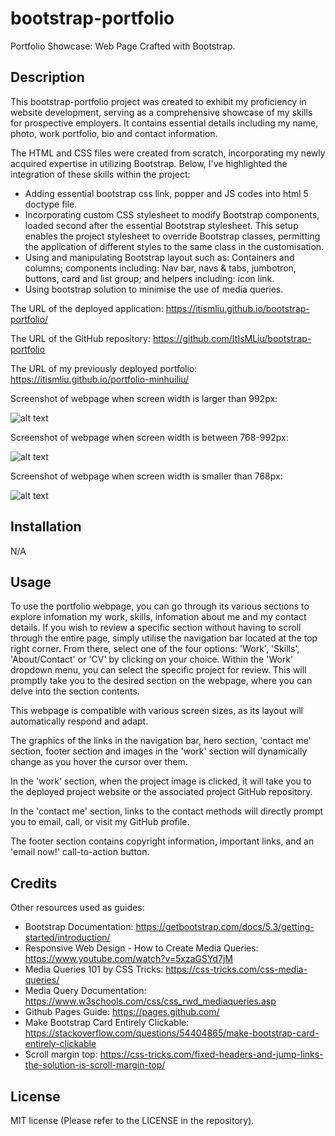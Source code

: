 # bootstrap-portfolio
Portfolio Showcase: Web Page Crafted with Bootstrap.

## Description 

This bootstrap-portfolio project was created to exhibit my proficiency in website development, serving as a comprehensive showcase of my skills for prospective employers. It contains essential details including my name, photo, work portfolio, bio and contact information.

The HTML and CSS files were created from scratch, incorporating my newly acquired expertise in utilizing Bootstrap. Below, I've highlighted the integration of these skills within the project:
- Adding essential bootstrap css link, popper and JS codes into html 5 doctype file.
- Incorporating custom CSS stylesheet to modify Bootstrap components, loaded second after the essential Bootstrap stylesheet. This setup enables the project stylesheet to override Bootstrap classes, permitting the application of different styles to the same class in the customisation.
- Using and manipulating Bootstrap layout such as: Containers and columns; components including: Nav bar, navs & tabs, jumbotron, buttons, card and list group; and helpers including: icon link.
- Using bootstrap solution to minimise the use of media queries.

The URL of the deployed application: https://itismliu.github.io/bootstrap-portfolio/

The URL of the GitHub repository: https://github.com/ItIsMLiu/bootstrap-portfolio

The URL of my previously deployed portfolio: https://itismliu.github.io/portfolio-minhuiliu/

Screenshot of webpage when screen width is larger than 992px:

![alt text](./assets/images/screencapture1.png)

Screenshot of webpage when screen width is between 768-992px:

![alt text](./assets/images/screencapture2.png)

Screenshot of webpage when screen width is smaller than 768px:

![alt text](./assets/images/screencapture3.png)

## Installation

N/A

## Usage 

To use the portfolio webpage, you can go through its various sections to explore infomation my work, skills, infomation about me and my contact details. If you wish to review a specific section without having to scroll through the entire page, simply utilise the navigation bar located at the top right corner. From there, select one of the four options: 'Work', 'Skills', 'About/Contact' or 'CV' by clicking on your choice. Within the 'Work' dropdown menu, you can select the specific project for review. This will promptly take you to the desired section on the webpage, where you can delve into the section contents.

This webpage is compatible with various screen sizes, as its layout will automatically respond and adapt. 

The graphics of the links in the navigation bar, hero section, 'contact me' section, footer section and images in the 'work' section will dynamically change as you hover the cursor over them.

In the 'work' section, when the project image is clicked, it will take you to the deployed project website or the associated project GitHub repository.

In the 'contact me' section, links to the contact methods will directly prompt you to email, call, or visit my GitHub profile.

The footer section contains copyright information, important links, and an 'email now!' call-to-action button.

## Credits

Other resources used as guides:
- Bootstrap Documentation: https://getbootstrap.com/docs/5.3/getting-started/introduction/
- Responsive Web Design - How to Create Media Queries: https://www.youtube.com/watch?v=5xzaGSYd7jM
- Media Queries 101 by CSS Tricks: https://css-tricks.com/css-media-queries/
- Media Query Documentation: https://www.w3schools.com/css/css_rwd_mediaqueries.asp
- Github Pages Guide: https://pages.github.com/
- Make Bootstrap Card Entirely Clickable: https://stackoverflow.com/questions/54404865/make-bootstrap-card-entirely-clickable
- Scroll margin top: https://css-tricks.com/fixed-headers-and-jump-links-the-solution-is-scroll-margin-top/

## License

MIT license (Please refer to the LICENSE in the repository).